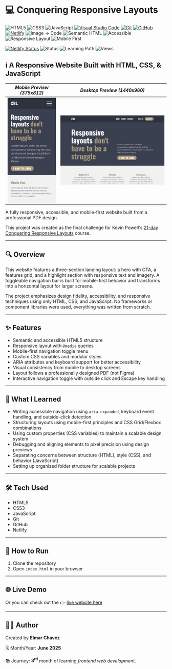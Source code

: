 # 💻 Conquering Responsive Layouts

![HTML5](https://img.shields.io/badge/HTML5-E34F26?style=for-the-badge&logo=html5&logoColor=white)
![CSS3](https://img.shields.io/badge/CSS3-1572B6?style=for-the-badge&logo=css3&logoColor=white)
![JavaScript](https://img.shields.io/badge/JavaScript-F7DF1E?style=for-the-badge&logo=javascript&logoColor=black)
[![Visual Studio Code](https://img.shields.io/badge/VS%20Code-007ACC?style=for-the-badge&logo=visual-studio-code&logoColor=white)](https://code.visualstudio.com/)
[![Git](https://img.shields.io/badge/Git-F05032?style=for-the-badge&logo=git&logoColor=white)](https://git-scm.com/)
[![GitHub](https://img.shields.io/badge/GitHub-181717?style=for-the-badge&logo=github&logoColor=white)](https://github.com/)
[![Netlify](https://img.shields.io/badge/Netlify-00C7B7?style=for-the-badge&logo=netlify&logoColor=white)](https://www.netlify.com/)
![Image → Code](https://img.shields.io/badge/Image%20→%20Code-✔️-6a1b9a?style=for-the-badge&labelColor=2e003e&logoColor=white)
![Semantic HTML](https://img.shields.io/badge/Semantic%20HTML-ff9800?style=for-the-badge)
![Accessible](https://img.shields.io/badge/Accessibility-A11Y-0052cc?style=for-the-badge)
![Responsive Layout](https://img.shields.io/badge/Responsive%20Layout-Full%20Support-blue?style=for-the-badge)
![Mobile First](https://img.shields.io/badge/Mobile--First-Design-orange?style=for-the-badge)

[![Netlify Status](https://api.netlify.com/api/v1/badges/645646cd-e19b-4e69-9bbe-3d09f0e969be/deploy-status)](https://conquering-responsive-layout-jiro.netlify.app/)
![Status](https://img.shields.io/badge/status-complete-brightgreen)
![Learning Path](https://img.shields.io/badge/learning%20path-month%203-blue)
![Views](https://visitor-badge.laobi.icu/badge?page_id=CodingWithJiro.conquering-responsive-layout&left_text=repo%20views)

## ℹ️ A Responsive Website Built with HTML, CSS, & JavaScript

| _Mobile Preview (375x812)_                       | _Desktop Preview (1440x960)_                        |
| ------------------------------------------------ | --------------------------------------------------- |
| ![Mobile](./img/site-preview-mobile_375x812.png) | ![Desktop](./img/site-preview-desktop_1440x960.png) |

A fully responsive, accessible, and mobile-first website built from a professional PDF design.

This project was created as the final challenge for Kevin Powell's [21-day Conquering Responsive Layouts](https://courses.kevinpowell.co/conquering-responsive-layouts) course.

---

## 🔍 Overview

This website features a three-section landing layout: a hero with CTA, a features grid, and a highlight section with responsive text and imagery. A toggleable navigation bar is built for mobile-first behavior and transforms into a horizontal layout for larger screens.

The project emphasizes design fidelity, accessibility, and responsive techniques using only HTML, CSS, and JavaScript. No frameworks or component libraries were used, everything was written from scratch.

---

## ✨ Features

- Semantic and accessible HTML5 structure
- Responsive layout with `@media` queries
- Mobile-first navigation toggle menu
- Custom CSS variables and modular styles
- ARIA attributes and keyboard support for better accessibility
- Visual consistency from mobile to desktop screens
- Layout follows a professionally designed PDF (not Figma)
- Interactive navigation toggle with outside click and Escape key handling

---

## 🧠 What I Learned

- Writing accessible navigation using `aria-expanded`, keyboard event handling, and outside-click detection
- Structuring layouts using mobile-first principles and CSS Grid/Flexbox combinations
- Using custom properties (CSS variables) to maintain a scalable design system
- Debugging and aligning elements to pixel precision using design previews
- Separating concerns between structure (HTML), style (CSS), and behavior (JavaScript)
- Setting up organized folder structure for scalable projects

---

## 🛠️ Tech Used

- HTML5
- CSS3
- JavaScript
- Git
- GitHub
- Netlify

---

## 🚀 How to Run

1. Clone the repository
2. Open `index.html` in your browser

---

## 🌐 Live Demo

Or you can check out the 👉 [live website here](https://conquering-responsive-layout-jiro.netlify.app/)

---

## 🧑‍💻 Author

Created by **Elmar Chavez**

🗓️ Month/Year: **June 2025**

📚 Journey: **3<sup>rd</sup>** month of learning _frontend web development_.
